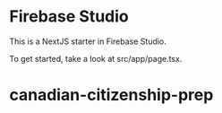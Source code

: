 # Firebase Studio

This is a NextJS starter in Firebase Studio.

To get started, take a look at src/app/page.tsx.
# canadian-citizenship-prep
